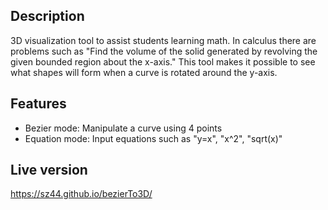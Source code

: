 ## Description
3D visualization tool to assist students learning math. In calculus there are problems such as "Find the volume of the solid generated by revolving the given bounded region about the x-axis." This tool makes it possible to see what shapes will form when a curve is rotated around the y-axis.

## Features
* Bezier mode: Manipulate a curve using 4 points
* Equation mode: Input equations such as "y=x", "x^2", "sqrt(x)"

## Live version
https://sz44.github.io/bezierTo3D/
